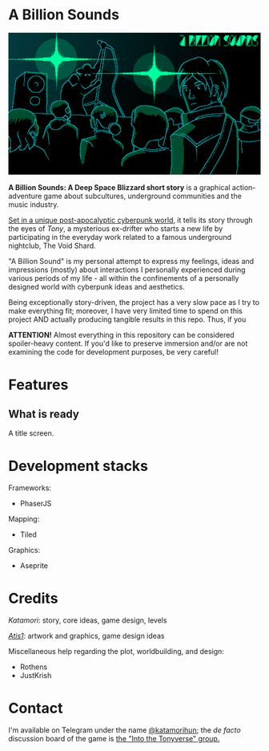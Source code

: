 # A Billion Sounds

![](gfx/art/wall2-big.png?raw=true)

**A Billion Sounds: A Deep Space Blizzard short story** is a graphical action-adventure game about subcultures, underground communities and the music industry. 

[Set in a unique post-apocalyptic cyberpunk world](https://katamori.github.io/deep-space-blizzard/index.html), it tells its story through the eyes of *Tony*, a mysterious ex-drifter who starts a new life by participating in the everyday work related to a famous underground nightclub, The Void Shard.

"A Billion Sound" is my personal attempt to express my feelings, ideas and impressions (mostly) about interactions I personally experienced during various periods of my life - all within the confinements of a personally designed world with cyberpunk ideas and aesthetics. 

Being exceptionally story-driven, the project has a very slow pace as I try to make everything fit; moreover, I have very limited time to spend on this project AND actually producing tangible results in this repo. Thus, if you

**ATTENTION!** Almost everything in this repository can be considered spoiler-heavy content. If you'd like to preserve immersion and/or are not examining the code for development purposes, be very careful!

# Features

## What is ready

A title screen.

# Development stacks

Frameworks:
* PhaserJS

Mapping:
* Tiled

Graphics:
* Aseprite

# Credits

*Katamori*: story, core ideas, game design, levels

[*Atis1*](https://www.instagram.com/atis0001/): artwork and graphics, game design ideas

Miscellaneous help regarding the plot, worldbuilding, and design:

* Rothens
* JustKrish

# Contact

I'm available on Telegram under the name [@katamorihun](https://t.me/katamorihun); the *de facto* discussion board of the game is [the "Into the Tonyverse" group.](https://t.me/joinchat/EZaOPQ-U_kbf02wBHLzS6w)
